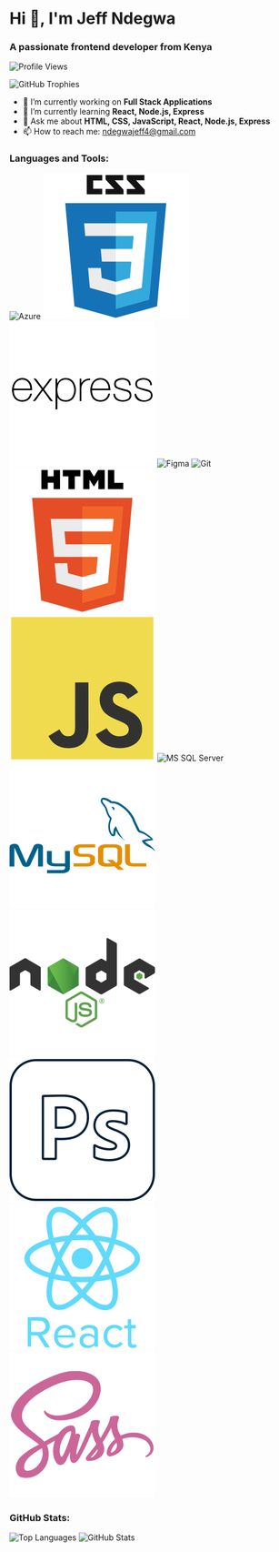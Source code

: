 # Hi 👋, I'm Jeff Ndegwa
### A passionate frontend developer from Kenya

![Profile Views](https://komarev.com/ghpvc/?username=jefta-jose&label=Profile%20views&color=0e75b6&style=flat)

![GitHub Trophies](https://github-profile-trophy.vercel.app/?username=jefta-jose&theme=gruvbox)

- 🔭 I’m currently working on **Full Stack Applications**
- 🌱 I’m currently learning **React, Node.js, Express**
- 💬 Ask me about **HTML, CSS, JavaScript, React, Node.js, Express**
- 📫 How to reach me: [ndegwajeff4@gmail.com](mailto:ndegwajeff4@gmail.com)

### Languages and Tools:

![Azure](https://www.vectorlogo.zone/logos/microsoft_azure/microsoft_azure-icon.svg)
![CSS3](https://raw.githubusercontent.com/devicons/devicon/master/icons/css3/css3-original-wordmark.svg)
![Express](https://raw.githubusercontent.com/devicons/devicon/master/icons/express/express-original-wordmark.svg)
![Figma](https://www.vectorlogo.zone/logos/figma/figma-icon.svg)
![Git](https://www.vectorlogo.zone/logos/git-scm/git-scm-icon.svg)
![HTML5](https://raw.githubusercontent.com/devicons/devicon/master/icons/html5/html5-original-wordmark.svg)
![JavaScript](https://raw.githubusercontent.com/devicons/devicon/master/icons/javascript/javascript-original.svg)
![MS SQL Server](https://www.svgrepo.com/show/303229/microsoft-sql-server-logo.svg)
![MySQL](https://raw.githubusercontent.com/devicons/devicon/master/icons/mysql/mysql-original-wordmark.svg)
![Node.js](https://raw.githubusercontent.com/devicons/devicon/master/icons/nodejs/nodejs-original-wordmark.svg)
![Photoshop](https://raw.githubusercontent.com/devicons/devicon/master/icons/photoshop/photoshop-line.svg)
![React](https://raw.githubusercontent.com/devicons/devicon/master/icons/react/react-original-wordmark.svg)
![Sass](https://raw.githubusercontent.com/devicons/devicon/master/icons/sass/sass-original.svg)

### GitHub Stats:
![Top Languages](https://github-readme-stats.vercel.app/api/top-langs/?username=jefta-jose&layout=compact&theme=dark)
![GitHub Stats](https://github-readme-stats.vercel.app/api/?username=jefta-jose&show_icons=true&locale=en&theme=dark)

